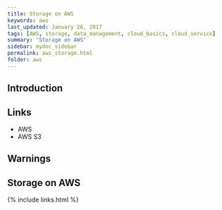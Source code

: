 ```yaml
---
title: Storage on AWS
keywords: aws
last_updated: January 26, 2017
tags: [AWS, storage, data_management, cloud_basics, cloud_service]
summary: "Storage on AWS"
sidebar: mydoc_sidebar
permalink: aws_storage.html
folder: aws
---
```


## Introduction

## Links

- AWS
- AWS S3

## Warnings

## Storage on AWS

{% include links.html %}
